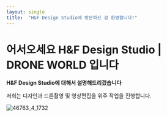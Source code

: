```yaml
---
layout: single
title:  "H&F Design Studio에 방문하신 걸 환영합니다!"
---
```


# 어서오세요 H&F Design Studio | DRONE WORLD 입니다

**H&F Design Studio에 대해서 설명해드리겠습니다**

저희는 디자인과 드론촬영 및 영상편집을 위주 작업을 진행합니다.

![46763_4_1732](/home/tocam/github_blog/tocam75.github.io/images/2023-03-23-one/46763_4_1732.jpg)
